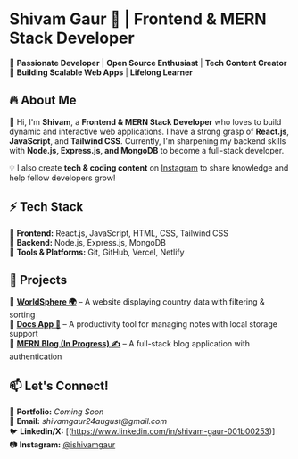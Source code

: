 # **Shivam Gaur** 🚀 | **Frontend & MERN Stack Developer**  

🔹 **Passionate Developer** | **Open Source Enthusiast** | **Tech Content Creator**  
🔹 **Building Scalable Web Apps** | **Lifelong Learner**  

## 🔥 **About Me**  
👋 Hi, I'm **Shivam**, a **Frontend & MERN Stack Developer** who loves to build dynamic and interactive web applications. I have a strong grasp of **React.js**, **JavaScript**, and **Tailwind CSS**. Currently, I'm sharpening my backend skills with **Node.js, Express.js, and MongoDB** to become a full-stack developer.  

💡 I also create **tech & coding content** on [Instagram](https://www.instagram.com/ishivamgaur) to share knowledge and help fellow developers grow!  

## ⚡ **Tech Stack**  
🔹 **Frontend:** React.js, JavaScript, HTML, CSS, Tailwind CSS  
🔹 **Backend:** Node.js, Express.js, MongoDB  
🔹 **Tools & Platforms:** Git, GitHub, Vercel, Netlify  

## 🚀 **Projects**  
🔹 **[WorldSphere 🌍](https://github.com/iamshivamgaur/WorldSphere)** – A website displaying country data with filtering & sorting  
🔹 **[Docs App 📝](https://shivamdocs.netlify.app/)** – A productivity tool for managing notes with local storage support  
🔹 **[MERN Blog (In Progress) ✍️](https://github.com/iamshivamgaur/mern-blog)** – A full-stack blog application with authentication  

## 📫 **Let's Connect!**  
💼 **Portfolio:** _Coming Soon_  
📩 **Email:** _shivamgaur24august@gmail.com_  
🐦 **Linkedin/X:** [(https://www.linkedin.com/in/shivam-gaur-001b00253)]  
📷 **Instagram:** [@ishivamgaur](https://www.instagram.com/ishivamgaur)  
